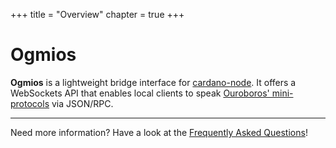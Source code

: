 +++
title = "Overview"
chapter = true
+++

# Ogmios

**Ogmios** is a lightweight bridge interface for [cardano-node](https://github.com/input-output-hk/cardano-node/). It offers a WebSockets API that enables local clients to speak [Ouroboros' mini-protocols](https://hydra.iohk.io/build/1070091/download/1/network.pdf#chapter.3) via JSON/RPC.

---

Need more information? Have a look at the [Frequently Asked Questions](/faq)!
